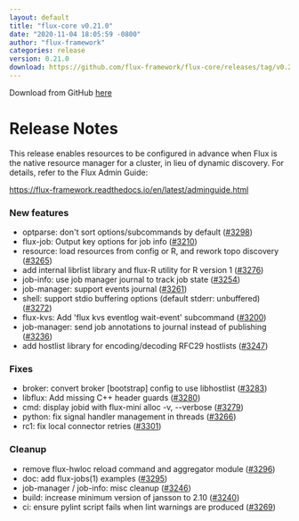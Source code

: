 ```yaml
---
layout: default
title: "flux-core v0.21.0"
date: "2020-11-04 18:05:59 -0800"
author: "flux-framework"
categories: release
version: 0.21.0
download: https://github.com/flux-framework/flux-core/releases/tag/v0.21.0
---
```


Download from GitHub [here](https://github.com/flux-framework/flux-core/releases/tag/v0.21.0)

# Release Notes

This release enables resources to be configured in advance when Flux is
the native resource manager for a cluster, in lieu of dynamic discovery.
For details, refer to the Flux Admin Guide:

https://flux-framework.readthedocs.io/en/latest/adminguide.html

### New features

 * optparse: don't sort options/subcommands by default ([#3298](https://github.com/flux-framework/flux-core/issues/3298))
 * flux-job: Output key options for job info ([#3210](https://github.com/flux-framework/flux-core/issues/3210))
 * resource: load resources from config or R, and rework topo discovery ([#3265](https://github.com/flux-framework/flux-core/issues/3265))
 * add internal librlist library and flux-R utility for R version 1 ([#3276](https://github.com/flux-framework/flux-core/issues/3276))
 * job-info: use job manager journal to track job state ([#3254](https://github.com/flux-framework/flux-core/issues/3254))
 * job-manager: support events journal ([#3261](https://github.com/flux-framework/flux-core/issues/3261))
 * shell: support stdio buffering options (default stderr: unbuffered) ([#3272](https://github.com/flux-framework/flux-core/issues/3272))
 * flux-kvs: Add 'flux kvs eventlog wait-event' subcommand ([#3200](https://github.com/flux-framework/flux-core/issues/3200))
 * job-manager: send job annotations to journal instead of publishing ([#3236](https://github.com/flux-framework/flux-core/issues/3236))
 * add hostlist library for encoding/decoding RFC29 hostlists ([#3247](https://github.com/flux-framework/flux-core/issues/3247))

### Fixes

 * broker: convert broker [bootstrap] config to use libhostlist ([#3283](https://github.com/flux-framework/flux-core/issues/3283))
 * libflux: Add missing C++ header guards ([#3280](https://github.com/flux-framework/flux-core/issues/3280))
 * cmd: display jobid with flux-mini alloc -v, --verbose ([#3279](https://github.com/flux-framework/flux-core/issues/3279))
 * python: fix signal handler management in threads ([#3266](https://github.com/flux-framework/flux-core/issues/3266))
 * rc1: fix local connector retries ([#3301](https://github.com/flux-framework/flux-core/issues/3301))

### Cleanup

 * remove flux-hwloc reload command and aggregator module ([#3296](https://github.com/flux-framework/flux-core/issues/3296))
 * doc: add flux-jobs(1) examples ([#3295](https://github.com/flux-framework/flux-core/issues/3295))
 * job-manager / job-info: misc cleanup ([#3246](https://github.com/flux-framework/flux-core/issues/3246))
 * build: increase minimum version of jansson to 2.10 ([#3240](https://github.com/flux-framework/flux-core/issues/3240))
 * ci: ensure pylint script fails when lint warnings are produced ([#3269](https://github.com/flux-framework/flux-core/issues/3269))


